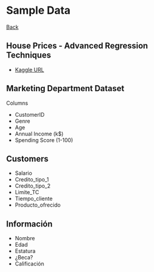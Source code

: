 # Sample Data
[Back](https://github.com/000paradox000/ucamp-ds-examples)

## House Prices - Advanced Regression Techniques

- [Kaggle URL](https://www.kaggle.com/competitions/house-prices-advanced-regression-techniques/data?select=train.csv)

## Marketing Department Dataset

Columns
- CustomerID
- Genre
- Age
- Annual Income (k$)
- Spending Score (1-100)


## Customers

- Salario	
- Credito_tipo_1	
- Credito_tipo_2	
- Limite_TC	
- Tiempo_cliente	
- Producto_ofrecido

## Información

- Nombre
- Edad
- Estatura
- ¿Beca?
- Calificación
